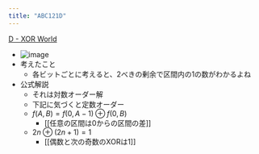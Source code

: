 ```yaml
---
title: "ABC121D"
---
```


[D - XOR World](https://atcoder.jp/contests/abc121/tasks/abc121_d)
- ![image](https://gyazo.com/50b60f8288036da81264d8bbcaa20095/thumb/1000)
- 考えたこと
    - 各ビットごとに考えると、2べきの剰余で区間内の1の数がわかるよね
- 公式解説
    - それは対数オーダー解
    - 下記に気づくと定数オーダー
    - $f(A, B) = f(0, A - 1) \oplus f(0, B)$
        - [[任意の区間は0からの区間の差]]
    - $2n \oplus (2n+1) = 1$
        - [[偶数と次の奇数のXORは1]]
